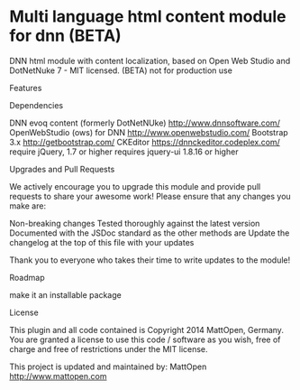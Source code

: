 Multi language html content module for dnn  (BETA)
================

DNN html module with content localization, based on Open Web Studio and DotNetNuke 7 - MIT licensed.
(BETA) not for production use 


Features


Dependencies

DNN evoq content (formerly DotNetNUke) http://www.dnnsoftware.com/
OpenWebStudio (ows) for DNN http://www.openwebstudio.com/
Bootstrap 3.x http://getbootstrap.com/
CKEditor https://dnnckeditor.codeplex.com/
require jQuery, 1.7 or higher
requires jquery-ui 1.8.16 or higher


Upgrades and Pull Requests

We actively encourage you to upgrade this module and provide pull requests to share your awesome work! Please ensure that any changes you make are:

Non-breaking changes
Tested thoroughly against the latest version
Documented with the JSDoc standard as the other methods are
Update the changelog at the top of this file with your updates

Thank you to everyone who takes their time to write updates to the module!


Roadmap

make it an installable package


License

This plugin and all code contained is Copyright 2014 MattOpen, Germany. You are granted a license to use this code / software as you wish, free of charge and free of restrictions under the MIT license. 

This project is updated and maintained by:
MattOpen http://www.mattopen.com